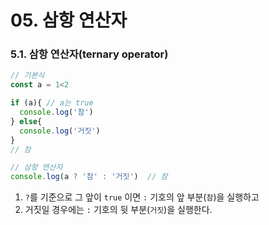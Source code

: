 # 05. 삼항 연산자

### 5.1. 삼항 연산자(ternary operator)

```js 
// 기본식
const a = 1<2

if (a){ // a는 true
  console.log('참')
} else{
  console.log('거짓')
}
// 참

// 삼항 연산자
console.log(a ? '참' : '거짓')  // 참
```

1. `?`를 기준으로 그 앞이 `true` 이면 `:` 기호의 앞 부분(`참`)을 실행하고
2. 거짓일 경우에는 `:` 기호의 뒷 부분(`거짓`)을 실행한다.